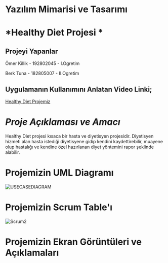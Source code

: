 
# Yazılım Mimarisi ve Tasarımı
# *Healthy Diet Projesi *

## Projeyi Yapanlar
Ömer Killik - 192802045 - I.Ogretim

Berk Tuna - 182805007 - II.Ogretim

## Uygulamanın Kullanımını Anlatan Video Linki;
[Healthy Diet Projemiz]( https://youtu.be/UtFbBCJHJ1A)
# *Proje Açıklaması ve Amacı*
Healthy Diet projesi kısaca bir hasta ve diyetisyen projesidir. Diyetisyen hizmeti alan hasta istediği diyetisyene gidip kendini kaydettirebilir, muayene olup hastalığı ve kendine özel hazırlanan diyet yöntemini rapor şeklinde alabilir.
# Projemizin UML Diagramı
![USECASEDIAGRAM](https://user-images.githubusercontent.com/70074665/120934206-0a366400-c706-11eb-9a45-d9b3b922ae62.png)
# Projemizin Scrum Table'ı
![Scrum2](https://user-images.githubusercontent.com/70074665/120934192-00acfc00-c706-11eb-89ec-4d335c796fb5.png)

# Projemizin Ekran Görüntüleri ve Açıklamaları

